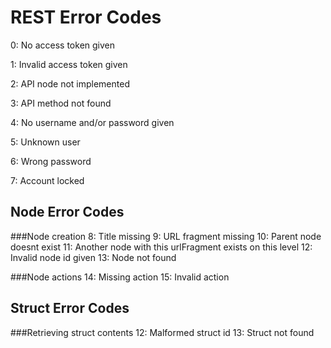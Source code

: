 REST Error Codes
================

0: No access token given

1: Invalid access token given

2: API node not implemented

3: API method not found

4: No username and/or password given

5: Unknown user

6: Wrong password

7: Account locked


Node Error Codes
----------------

###Node creation
8: Title missing
9: URL fragment missing
10: Parent node doesnt exist
11: Another node with this urlFragment exists on this level
12: Invalid node id given
13: Node not found

###Node actions
14: Missing action
15: Invalid action


Struct Error Codes
------------------
###Retrieving struct contents
12: Malformed struct id
13: Struct not found